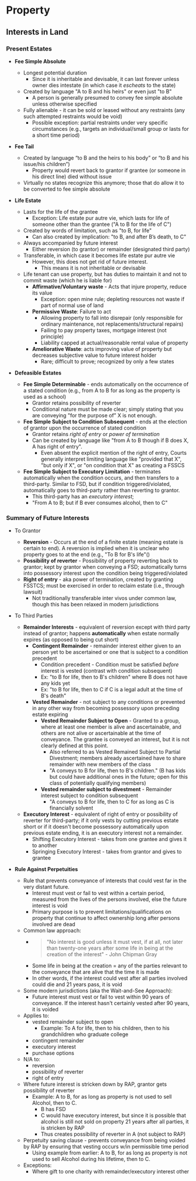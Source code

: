 # Property

## Interests in Land

### Present Estates

* **Fee Simple Absolute**
  * Longest potential duration
    * Since it is inheritable and devisable, it can last forever unless owner dies intestate (in which case it *escheats* to the state)
  * Created by language "A to B and his heirs" or even just "to B"
    * A person is generally presumed to convey fee simple absolute unless otherwise specified
  * Fully alienable - it can be sold or leased without any restraints (any such attempted restraints would be void)
    * Possible exception: partial restraints under very specific circumstances (e.g., targets an individual/small group or lasts for a short time period)

* **Fee Tail**
  * Created by language “to B and the heirs to his body” or “to B and his issue/his children”)
    * Property would revert back to grantor if grantee (or someone in his direct line) died without issue
  * Virtually no states recognize this anymore; those that do allow it to be converted to fee simple absolute

* **Life Estate**
  * Lasts for the life of the grantee
    * Exception: Life estate pur autre vie, which lasts for life of someone other than the grantee ("A to B for the life of C")
  * Created by words of limitation, such as "to B, for life"
    * Can also created by implication: "to B, and after B’s death, to C"
  * Always accompanied by future interest
    * Either reversion (to grantor) or remainder (designated third party)
  * Transferable, in which case it becomes life estate pur autre vie
    * However, this does not get rid of future interest.
      * This means it is not inheritable or devisable
  * Life tenant can use property, but has duties to maintain it and not to commit waste (which he is liable for)
    * **Affirmative/Voluntary waste** - Acts that injure property, reduce its value
      * Exception: open mine rule; depleting resources not waste if part of normal use of land
    * **Permissive Waste**: Failure to act
      * Allowing property to fall into disrepair (only responsible for ordinary maintenance, not replacements/structural repairs)
      * Failing to pay property taxes, mortgage interest (not principle)
      * Liability capped at actual/reasonable rental value of property
    * **Ameliorative Waste**: acts improving value of property but decreases subjective value to future interest holder
      * Rare; difficult to prove; recognized by only a few states

* **Defeasible Estates**
  * **Fee Simple Determinable** - ends automatically on the occurrence of a stated condition (e.g., from A to B for as long as the property is used as a school)
    * Grantor retains possibility of reverter
    * Conditional nature must be made clear; simply stating that you are conveying "for the purpose of” X is not enough.
  * **Fee Simple Subject to Condition Subsequent** - ends at the election of grantor upon the occurrence of stated condition
    * Grantor retains *right of entry* or *power of termination*
    * Can be created by language like "from A to B though if B does X, A has right of entry".
      * Even absent the explicit mention of the right of entry, Courts generally interpret limiting language like "provided that X", "but only if X", or "on condition that X" as creating a FSSCS
  * **Fee Simple Subject to Executory Limitation** - terminates automatically when the condition occurs, and then transfers to a third-party. Similar to FSD, but if condition triggered/violated, automatically goes to third-party rather than reverting to grantor.
    * This third-party has an *executory interest*;
    * "From A to B; but if B ever consumes alcohol, then to C"

### Summary of Future Interests

* To Grantor
  * **Reversion** - Occurs at the end of a finite estate (meaning estate is certain to end). A reversion is implied when it is unclear who property goes to at the end (e.g., "To B for B's life"()
  * **Possibility of reverter** - Possibility of property reverting back to grantor; kept by grantor when conveying a FSD; automatically turns into possessory interest upon the condition being triggered/violated
  * **Right of entry** - aka power of termination, created by granting FSSTCS; must be exercised in order to reclaim estate (i.e., through lawsuit)
    * Not traditionally transferable inter vivos under common law, though this has been relaxed in modern jurisdictions

* To Third Parties
  * **Remainder Interests** - equivalent of reversion except with third party instead of grantor; happens **automatically** when estate normally expires (as opposed to being cut short)
    * **Contingent Remainder** - remainder interest either given to an  person yet to be ascertained or one that is subject to a condition precedent
      * Condition precedent - Condition must be satisfied *before* interest is vested (contrast with condition subsequent)
      * Ex: "to B for life, then to B's children" where B does not have any kids yet
      * Ex: "to B for life, then to C if C is a legal adult at the time of B's death"
    * **Vested Remainder** - not subject to any conditions or prevented in any other way from becoming possessory upon preceding estate expiring
      * **Vested Remainder Subject to Open** - Granted to a group, where at least one member is alive and ascertainable, and others are not alive or ascertainable at the time of conveyance. The grantee is conveyed an interest, but it is not clearly defined at this point.
        * Also referred to as Vested Remained Subject to Partial Divestment; members already ascertained have to share remainder with new members of the class
        * "A conveys to B for life, then to B's children." (B has kids but could have additional ones in the future; open for this class of potentially qualifying members)
      * **Vested remainder subject to divestment** - Remainder interest subject to condition subsequent
        * "A conveys to B for life, then to C for as long as C is financially solvent
  * **Executory Interest** - equivalent of right of entry or possibility of reverter for third-party; if it only vests by cutting previous estate short or if it doesn't become possessory automatically upon previous estate ending, it is an executory interest not a remainder.
    * Shifting Executory Interest - takes from one grantee and gives it to another
    * Springing Executory Interest - takes from grantor and gives to grantee

* **Rule Against Perpetuities**
  * Rule that prevents conveyance of interests that could vest far in the very distant future.
    * Interest must vest or fail to vest within a certain period, measured from the lives of the persons involved, else the future interest is void
    * Primary purpose is to prevent limitations/qualifications on property that continue to affect ownership long after persons involved are dead
  * Common law approach:
    * > "No interest is good unless it must vest, if at all, not later than twenty-one years after some life in being at the creation of the interest" - John Chipman Gray
    * Some life in being at the creation = any of the parties relevant to the conveyance that are alive that the time it is made
    * In other words, if the interest could vest after all parties involved could die and 21 years pass, it is void
  * Some modern jurisdictions (aka the Wait-and-See Approach):
    * Future interest must vest or fail to vest within 90 years of conveyance. If the interest hasn't certainly vested after 90 years, it is voided
  * Applies to:
    * vested remainder subject to open
      * Example: To A for life, then to his children, then to his grandchildren who graduate college
    * contingent remainder
    * executory interest
    * purchase options
  * N/A to:
    * reversion
    * possibility of reverter
    * right of entry
  * Where future interest is stricken down by RAP, grantor gets possibility of reverter
    * Example: A to B, for as long as property is not used to sell Alcohol, then to C.
      * B has FSD
      * C would have executory interest, but since it is possible that alcohol is still not sold on property 21 years after all parties, it is stricken by RAP
      * Thus creates possibility of reverter in A (not subject to RAP)
  * Perpetuity saving clause - prevents conveyance from being voided by RAP by ensuring that vesting occurs w/in permissible time period
    * Using example from earlier: A to B, for as long as property is not used to sell Alcohol during his lifetime, then to C.
  * Exceptions:
    * Where gift to one charity with remainder/executory interest other 



